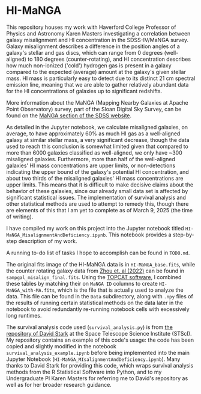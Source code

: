 # HI-MaNGA

This repository houses my work with Haverford College Professor of Physics and Astronomy Karen Masters investigating a 
correlation between galaxy misalignment and HI concentration in the SDSS-IV/MaNGA survey. Galaxy misalignment describes a difference in the position 
angles of a galaxy's stellar and gas discs, which can range from 0 degrees (well-aligned) to 180 degrees (counter-rotating), 
and HI concentration describes how much non-ionized ('cold') hydrogen gas is present in a galaxy compared to the 
expected (average) amount at the galaxy's given stellar mass. HI mass is particularly easy to detect due to its distinct
21 cm spectral emission line, meaning that we are able to gather relatively abundant data for the HI concentrations of
galaxies up to significant redshifts.

More information about the MaNGA (Mapping Nearby Galaxies at Apache Point Observatory) survey, part of the Sloan Digital
Sky Survey, can be found on the [MaNGA section of the SDSS website](https://www.sdss4.org/surveys/manga/).

As detailed in the Jupyter notebook, we calculate misaligned galaxies, on average, to have approximately 
60% as much HI gas as a well-aligned galaxy at similar stellar mass, a very significant decrease, though the data used
to reach this conclusion is somewhat limited given that compared to more than 6000 galaxies classified as well-aligned,
we only have ~300 misaligned galaxies. Furthermore, more than half of the well-aligned galaxies' HI mass concentrations
are upper limits, or non-detections indicating the upper bound of the galaxy's potential HI concentration, and about
two thirds of the misaligned galaxies' HI mass concentrations are upper limits. This means that it is difficult to
make decisive claims about the behavior of these galaxies, since our already small data set is affected by significant
statistical issues. The implementation of survival analysis and other statistical methods are used to attempt to remedy
this, though there are elements of this that I am yet to complete as of March 9, 2025 (the time of writing). 

I have compiled my work on this project into the Jupyter notebook titled `HI-MaNGA_MisalignmentAndDeficiency.ipynb`.
This notebook provides a step-by-step description of my work.

A running to-do list of tasks I hope to accomplish can be found in `TODO.md`.

The original fits image of the HI-MaNGA data is in `HI-MaNGA_base.fits`, while the counter rotating galaxy 
data from [Zhou et. al (2022)](https://ui.adsabs.harvard.edu/abs/2022MNRAS.515.5081Z/abstract) can be found in
`sampgal_misalign_final.fits`. Using the [TOPCAT software](https://www.star.bris.ac.uk/~mbt/topcat/), I combined these
tables by matching their on `MaNGA ID` columns to create `HI-MaNGA_with-MA.fits`, which is the file that is actually 
used to analyze the data. This file can be found in the `Data` subdirectory, along with `.npy` files of the results of 
running certain statistical methods on the data later in the notebook to avoid redundantly re-running notebook cells 
with excessively long runtimes.

The survival analysis code used (`survival_analysis.py`) is from [the repository of David Stark](https://github.com/dvstark/survival) 
at the Space Telescope Science Institute (STScI). My repository contains an example of this code's usage: the code
has been copied and slightly modified in the notebook `survival_analysis_example.ipynb` before being implemented into 
the main Jupyter Notebook (`HI-MaNGA_MIsalignmentAndDeficiency.ipynb`). Many thanks to David Stark for providing this 
code, which wraps survival analysis methods from the R Statistical Software into Python, and to my Undergraduate PI 
Karen Masters for referring me to David's repository as well as for her broader research guidance.